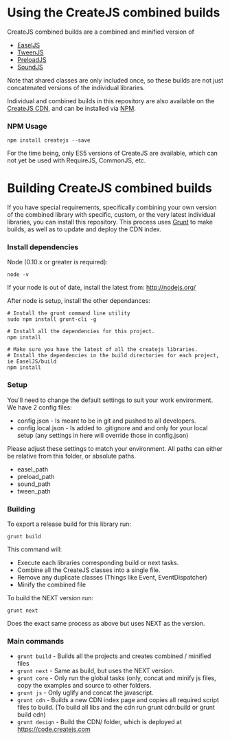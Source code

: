 # Using the CreateJS combined builds #

CreateJS combined builds are a combined and minified version of 
* [EaselJS](http://createjs.com/easeljs)
* [TweenJS](http://createjs.com/tweenjs)
* [PreloadJS](http://createjs.com/preloadjs)
* [SoundJS](http://createjs.com/soundjs)

Note that shared classes are only included once, so these builds are not just concatenated versions of the individual
libraries.

Individual and combined builds in this repository are also available on the [CreateJS CDN](https://code.createjs.com), 
and can be installed via [NPM](https://www.npmjs.com/package/createjs).

### NPM Usage
```
npm install createjs --save
```

For the time being, only ES5 versions of CreateJS are available, which can not yet be used with RequireJS, CommonJS, etc.

# Building CreateJS combined builds
If you have special requirements, specifically combining your own version of the combined library with specific, custom,
or the very latest individual libraries, you can install this repository. This process uses [Grunt](http://gruntjs.com/) 
to make builds, as well as to update and deploy the CDN index.

### Install dependencies

Node (0.10.x or greater is required):

```
node -v
```

If your node is out of date, install the latest from:
http://nodejs.org/

After node is setup, install the other dependances:

```
# Install the grunt command line utility
sudo npm install grunt-cli -g

# Install all the dependencies for this project.
npm install

# Make sure you have the latest of all the createjs libraries.
# Install the dependencies in the build directories for each project, ie EaselJS/build
npm install
```

### Setup

You'll need to change the default settings to suit your work environment.
We have 2 config files:

* config.json - Is meant to be in git and pushed to all developers.
* config.local.json - Is added to .gitignore and and only for your local setup (any settings in here will override those in config.json)

Please adjust these settings to match your environment. All paths can either be relative from this folder, or absolute paths.

* easel_path
* preload_path
* sound_path
* tween_path

### Building
To export a release build for this library run:

```
grunt build
```

This command will:

* Execute each libraries corresponding build or next tasks.
* Combine all the CreateJS classes into a single file.
* Remove any duplicate classes (Things like Event, EventDispatcher)
* Minify the combined file

To build the NEXT version run:

```
grunt next
```

Does the exact same process as above but uses NEXT as the version.

### Main commands
* `grunt build` - Builds all the projects and creates combined / minified files
* `grunt next` - Same as build, but uses the NEXT version.
* `grunt core` - Only run the global tasks (only, concat and minify js files, copy the examples and source to other folders.
* `grunt js` - Only uglify and concat the javascript.
* `grunt cdn` - Builds a new CDN index page and copies all required script files to build. (To build all libs and the cdn run grunt cdn:build or grunt build cdn)
* `grunt design` - Build the CDN/ folder, which is deployed at https://code.createjs.com